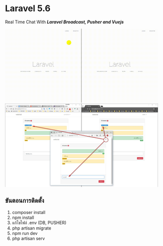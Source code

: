 # Laravel 5.6
Real Time Chat With ***Laravel Broadcast, Pusher and Vuejs***

![alt text](webchat.gif "ภาพตัวอย่าง")
![alt text](screenshot.jpg "ภาพตัวอย่าง")

## ขันตอนการติดตั้ง
1. composer install
2. npm install
3. แก้ไขไฟล์ .env (DB, PUSHER)
4. php artisan migrate
5. npm run dev
6. php artisan serv